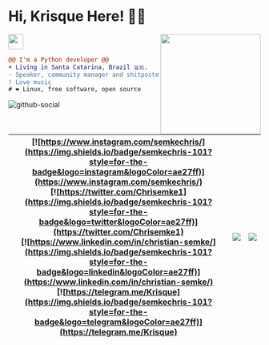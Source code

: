 Hi, Krisque Here! 👨‍💻 
===

<!-- Gnu & Linux gif -->
<img align="right" height="200" src="https://media.giphy.com/media/SsCYf6DRFJrOpP0IoM/giphy.gif"/>

<a href="https://my.fsf.org/join?referrer=5827449" target="_blank"><img height="30" src="https://static.fsf.org/nosvn/associate/crm/5827449.png"></a>


<!-- Short message -->
```diff
@@ I'm a Python developer @@
+ Living in Santa Catarina, Brazil 🇧🇷.
- Speaker, community manager and shitposter
! Love music
# ❤ Linux, free software, open source
```

![github-social](https://i.imgur.com/fR9z9x4.jpeg)

<!-- Social networks -->
| [![https://www.instagram.com/semkechris/](https://img.shields.io/badge/semkechris-101?style=for-the-badge&logo=instagram&logoColor=ae27ff)](https://www.instagram.com/semkechris/)<br/>[![https://twitter.com/Chrisemke1](https://img.shields.io/badge/semkechris-101?style=for-the-badge&logo=twitter&logoColor=ae27ff)](https://twitter.com/Chrisemke1)<br/>[![https://www.linkedin.com/in/christian-semke/](https://img.shields.io/badge/semkechris-101?style=for-the-badge&logo=linkedin&logoColor=ae27ff)](https://www.linkedin.com/in/christian-semke/)<br/>[![https://telegram.me/Krisque](https://img.shields.io/badge/semkechris-101?style=for-the-badge&logo=telegram&logoColor=ae27ff)](https://telegram.me/Krisque)| ![](https://github-readme-stats.vercel.app/api?username=chrisemke&show_icons=true&theme=dracula&include_all_commits=true&count_private=true) | ![](https://github-readme-stats.vercel.app/api/top-langs/?username=chrisemke&layout=compact&langs_count=7&theme=dracula) |
| :-: | :-: | :-: |
